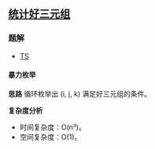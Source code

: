 ## [统计好三元组](https://leetcode.cn/problems/count-good-triplets/)

### 题解
+ [TS](../../ts/1536/1534.ts)

#### 暴力枚举
**思路**
循环枚举出 (i, j, k) 满足好三元组的条件。

**复杂度分析**
+ 时间复杂度：O(n³)。
+ 空间复杂度：O(1)。